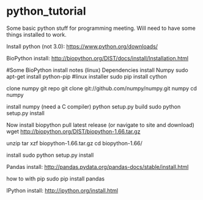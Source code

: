 # python_tutorial
Some basic python stuff for programming meeting. Will need to have some things installed to work. 

Install python (not 3.0):
https://www.python.org/downloads/

BioPython install: 
http://biopython.org/DIST/docs/install/Installation.html

#Some BioPython install notes (linux)
Dependencies install
Numpy
sudo apt-get install python-pip #linux installer
sudo pip install cython

clone numpy git repo
git clone git://github.com/numpy/numpy.git numpy
cd numpy

install numpy (need a C compiler)
python setup.py build
sudo python setup.py install

Now install biopython
pull latest release (or navigate to site and download)
wget http://biopython.org/DIST/biopython-1.66.tar.gz

unzip
tar xzf biopython-1.66.tar.gz
cd biopython-1.66/

install
sudo python setup.py install

Pandas install:
http://pandas.pydata.org/pandas-docs/stable/install.html

how to with pip
sudo pip install pandas

IPython install:
http://ipython.org/install.html
